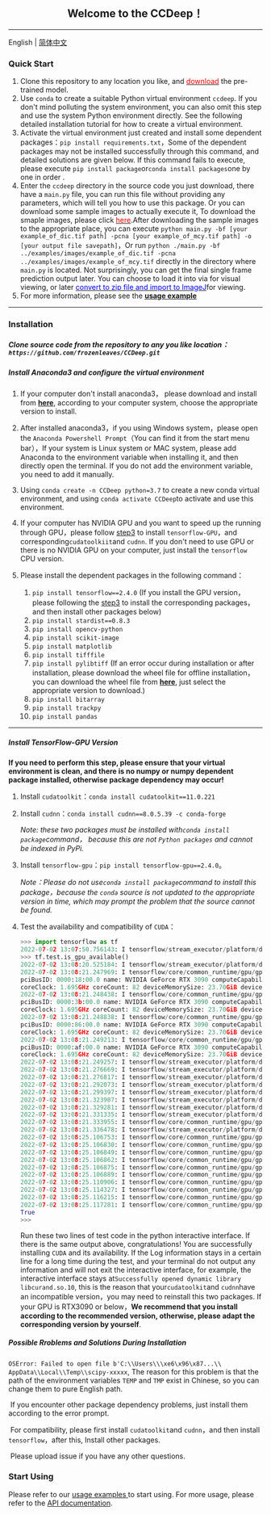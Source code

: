 ## <center>Welcome to the CCDeep！</center>

------

English | [简体中文](./README_cn.md)



### Quick Start

1.   Clone this repository to any location you like, and <a href="https://github.com/frozenleaves/CCDeep-release1.2/releases/download/v1.2/models.rar"><font color=red>download</font></a> the pre-trained model.
2.   Use `conda` to create a suitable Python virtual environment `ccdeep`. If you don't mind polluting the system environment, you can also omit this step and use the system Python environment directly. See the following detailed installation tutorial for how to create a virtual environment.
3.   Activate the virtual environment just created and install some dependent packages：`pip install requirements.txt`，Some of the dependent packages may not be installed successfully through this command, and detailed solutions are given below. If this command fails to execute, please execute `pip install package`or`conda install packages`one by one in order .
4.   Enter the `ccdeep` directory in the source code you just download, there have a `main.py` file, you can run this file without providing any parameters, which will tell you how to use this package. Or you can download some sample images to actually execute it, To download the smaple images, please click <a href="https://github.com/frozenleaves/CCDeep/releases/tag/v1.2.1"><font color=red>here</font></a>.After downloading the sample images to the appropriate place, you can execute `python main.py -bf [your example_of_dic.tif path] -pcna [your example_of_mcy.tif path] -o [your output file savepath]`，Or run `python ./main.py -bf ../examples/images/example_of_dic.tif -pcna ../examples/images/example_of_mcy.tif` directly in the directory where `main.py` is located. Not surprisingly, you can get the final single frame prediction output later. You can choose to load it into via for visual viewing, or later <a href=""><font color=blue>convert to zip file and import to ImageJ</font></a>for viewing.
5.   For more information, please see the <a href="#">**usage example**</a>

--------

### Installation

##### Clone source code from the repository to any you like location：`https://github.com/frozenleaves/CCDeep.git`

##### Install Anaconda3 and configure the virtual environment

1.   If your computer don't install anaconda3， please download and install from <a href="https://www.anaconda.com/products/distribution">**here**</a>, according to your computer system, choose the appropriate version to install.

2.   After installed anaconda3，if you using Windows system，please open the `Anaconda Powershell Prompt`（You can find it from the start menu bar），If your system is  Linux system or  MAC system, please add Anaconda to the environment variable when installing it, and then directly open the terminal. If you do not add the environment variable, you need to add it manually.
3.   Using `conda create -n CCDeep python=3.7` to create a new conda virtual environment, and using `conda activate CCDeep`to activate and use this environment.
4.   If your computer has NVIDIA GPU and you want to speed up the running through GPU，please follow [step3](#step3) to install `tensorflow-GPU`，and corresponding`cudatoolkiit`and `cudnn`. If you don't need to use GPU or there is no NVIDIA GPU on your computer, just install the `tensorflow` CPU version.
5.   Please install the dependent packages in the following command：
     1.   `pip install tensorflow==2.4.0` (If you install the GPU version，please following the [step3](#step3) to install the corresponding packages，and then install other packages below)
     2.   `pip install stardist==0.8.3` 
     3.   `pip install opencv-python`
     4.   `pip install scikit-image`
     5.   `pip install matplotlib`
     6.   `pip install tifffile`
     7.   `pip install pylibtiff` (If an error occur during installation or after installation, please download the wheel file for offline installation，you can download the wheel file from <a href="https://www.lfd.uci.edu/~gohlke/pythonlibs/#pylibtiff">**here**</a>, just select the appropriate version to download.)
     8.   `pip install bitarray`
     9.   `pip install trackpy`
     10.   `pip install pandas`

-------

##### <span id="step3">Install TensorFlow-GPU Version</span>

**If you need to perform this step, please ensure that your virtual environment is clean, and there is no numpy or numpy dependent package installed, otherwise package dependency may occur!**

1.   Install `cudatoolkit`：`conda install cudatoolkit==11.0.221`

2.   Install `cudnn`：`conda install cudnn==8.0.5.39 -c conda-forge`

     *Note: these two packages must be installed with`conda install package`command， because this are not `Python packages` and cannot be indexed in PyPi.*

3.   Install `tensorflow-gpu`：`pip install tensorflow-gpu==2.4.0`。

     *Note：Please do not use`conda install package`command to install this package，because the `conda` source is not updated to the appropriate version in time, which may prompt the problem that the source cannot be found.*

4.   Test the availability and compatibility of `CUDA`：

     ```python
     >>> import tensorflow as tf
     2022-07-02 13:07:50.756143: I tensorflow/stream_executor/platform/default/dso_loader.cc:49] Successfully opened dynamic library libcudart.so.11.0
     >>> tf.test.is_gpu_available()
     2022-07-02 13:08:20.525184: I tensorflow/stream_executor/platform/default/dso_loader.cc:49] Successfully opened dynamic library libcuda.so.1
     2022-07-02 13:08:21.247969: I tensorflow/core/common_runtime/gpu/gpu_device.cc:1720] Found device 0 with properties:
     pciBusID: 0000:18:00.0 name: NVIDIA GeForce RTX 3090 computeCapability: 8.6
     coreClock: 1.695GHz coreCount: 82 deviceMemorySize: 23.70GiB deviceMemoryBandwidth: 871.81GiB/s
     2022-07-02 13:08:21.248438: I tensorflow/core/common_runtime/gpu/gpu_device.cc:1720] Found device 1 with properties:
     pciBusID: 0000:3b:00.0 name: NVIDIA GeForce RTX 3090 computeCapability: 8.6
     coreClock: 1.695GHz coreCount: 82 deviceMemorySize: 23.70GiB deviceMemoryBandwidth: 871.81GiB/s
     2022-07-02 13:08:21.248838: I tensorflow/core/common_runtime/gpu/gpu_device.cc:1720] Found device 2 with properties:
     pciBusID: 0000:86:00.0 name: NVIDIA GeForce RTX 3090 computeCapability: 8.6
     coreClock: 1.695GHz coreCount: 82 deviceMemorySize: 23.70GiB deviceMemoryBandwidth: 871.81GiB/s
     2022-07-02 13:08:21.249213: I tensorflow/core/common_runtime/gpu/gpu_device.cc:1720] Found device 3 with properties:
     pciBusID: 0000:af:00.0 name: NVIDIA GeForce RTX 3090 computeCapability: 8.6
     coreClock: 1.695GHz coreCount: 82 deviceMemorySize: 23.70GiB deviceMemoryBandwidth: 871.81GiB/s
     2022-07-02 13:08:21.249257: I tensorflow/stream_executor/platform/default/dso_loader.cc:49] Successfully opened dynamic library libcudart.so.11.0
     2022-07-02 13:08:21.276669: I tensorflow/stream_executor/platform/default/dso_loader.cc:49] Successfully opened dynamic library libcublas.so.11
     2022-07-02 13:08:21.276817: I tensorflow/stream_executor/platform/default/dso_loader.cc:49] Successfully opened dynamic library libcublasLt.so.11
     2022-07-02 13:08:21.292073: I tensorflow/stream_executor/platform/default/dso_loader.cc:49] Successfully opened dynamic library libcufft.so.10
     2022-07-02 13:08:21.299397: I tensorflow/stream_executor/platform/default/dso_loader.cc:49] Successfully opened dynamic library libcurand.so.10
     2022-07-02 13:08:21.323907: I tensorflow/stream_executor/platform/default/dso_loader.cc:49] Successfully opened dynamic library libcusolver.so.10
     2022-07-02 13:08:21.329281: I tensorflow/stream_executor/platform/default/dso_loader.cc:49] Successfully opened dynamic library libcusparse.so.11
     2022-07-02 13:08:21.331335: I tensorflow/stream_executor/platform/default/dso_loader.cc:49] Successfully opened dynamic library libcudnn.so.8
     2022-07-02 13:08:21.333955: I tensorflow/core/common_runtime/gpu/gpu_device.cc:1862] Adding visible gpu devices: 0, 1, 2, 3
     2022-07-02 13:08:21.336478: I tensorflow/stream_executor/platform/default/dso_loader.cc:49] Successfully opened dynamic library libcudart.so.11.0
     2022-07-02 13:08:25.106753: I tensorflow/core/common_runtime/gpu/gpu_device.cc:1261] Device interconnect StreamExecutor with strength 1 edge matrix:
     2022-07-02 13:08:25.106830: I tensorflow/core/common_runtime/gpu/gpu_device.cc:1267]      0 1 2 3
     2022-07-02 13:08:25.106849: I tensorflow/core/common_runtime/gpu/gpu_device.cc:1280] 0:   N N N N
     2022-07-02 13:08:25.106862: I tensorflow/core/common_runtime/gpu/gpu_device.cc:1280] 1:   N N N N
     2022-07-02 13:08:25.106875: I tensorflow/core/common_runtime/gpu/gpu_device.cc:1280] 2:   N N N N
     2022-07-02 13:08:25.106889: I tensorflow/core/common_runtime/gpu/gpu_device.cc:1280] 3:   N N N N
     2022-07-02 13:08:25.110906: I tensorflow/core/common_runtime/gpu/gpu_device.cc:1406] Created TensorFlow device (/device:GPU:0 with 468 MB memory) -> physical GPU (device: 0, name: NVIDIA GeForce RTX 3090, pci bus id: 0000:18:00.0, compute capability: 8.6)
     2022-07-02 13:08:25.114327: I tensorflow/core/common_runtime/gpu/gpu_device.cc:1406] Created TensorFlow device (/device:GPU:1 with 22430 MB memory) -> physical GPU (device: 1, name: NVIDIA GeForce RTX 3090, pci bus id: 0000:3b:00.0, compute capability: 8.6)
     2022-07-02 13:08:25.116215: I tensorflow/core/common_runtime/gpu/gpu_device.cc:1406] Created TensorFlow device (/device:GPU:2 with 1250 MB memory) -> physical GPU (device: 2, name: NVIDIA GeForce RTX 3090, pci bus id: 0000:86:00.0, compute capability: 8.6)
     2022-07-02 13:08:25.117281: I tensorflow/core/common_runtime/gpu/gpu_device.cc:1406] Created TensorFlow device (/device:GPU:3 with 14009 MB memory) -> physical GPU (device: 3, name: NVIDIA GeForce RTX 3090, pci bus id: 0000:af:00.0, compute capability: 8.6)
     True
     >>> 
     ```

     Run these two lines of test code in the python interactive interface. If there is the same output above, congratulations!  You are successfully installing `CUDA` and its availability. If the Log information stays in a certain line for a long time during the test, and your terminal  do not output any information and will not exit the interactive interface, for example, the interactive interface stays at`Successfully opened dynamic library libcurand.so.10`, this is the reason that your`cudatoolkit`and `cudnn`have an incompatible version，you may need to reinstall this two packages. If your GPU is RTX3090 or below，**We recommend that you install according to the recommended version, otherwise, please adapt the corresponding version by yourself**.

     

##### Possible Rroblems and Solutions During Installation

​	`OSError: Failed to open file b'C:\\Users\\\xe6\x96\x87...\\ AppData\\Local\\Temp\\scipy-xxxxx`, The reason for this problem is that the path of the environment variables `TEMP` and `TMP` exist in Chinese, so you can change them to pure English path.

​	If you encounter other package dependency problems, just install them according to the error prompt.

​	For compatibility, please first install `cudatoolkit`and `cudnn`，and then install `tensorflow`，after this, Install other packages.

​	Please upload issue if you have any other questions.



### Start Using

Please refer to our <a href= "./quick_start.ipynb" > usage examples </a> to start using. For more usage, please refer to the <a href= "https://ccdeep.readthedocs.io/zh/latest/index.html" >API documentation</a>.

